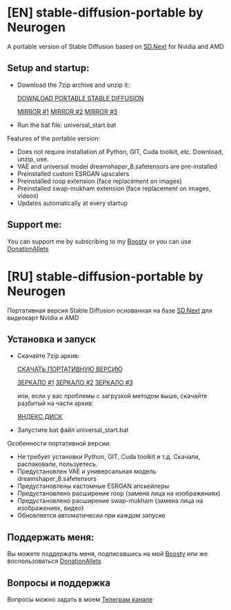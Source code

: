 # [EN] stable-diffusion-portable by Neurogen
A portable version of Stable Diffusion based on [SD.Next](https://github.com/vladmandic/automatic) for Nvidia and AMD

## Setup and startup:

- Download the 7zip archive and unzip it:

  [DOWNLOAD PORTABLE STABLE DIFFUSION](https://dl.neurochat-gpt.ru/s/kxM5J7wPaaq9j7J/download/stable-diffusion-portable%20by%20Neurogen%20v1.0.0.7z)

  [MIRROR #1](https://disk.yandex.ru/d/qIlzSi_i_BSOxA)
  [MIRROR #2](https://mega.nz/file/mMY2xaaT#m79fT1nrJyU0rOXp-q1UlaFtGgTINLZNIddMmbe6Ga4)
  [MIRROR #3](https://drive.google.com/file/d/1o4BhjyIeQc1TQl_ytOFGh_iSgJVmpjjr/view?usp=sharing)

- Run the bat file: universal_start.bat

Features of the portable version:

- Does not require installation of Python, GIT, Cuda toolkit, etc. Download, unzip, use. 
- VAE and universal model dreamshaper_8.safetensors are pre-installed
- Preinstalled custom ESRGAN upscalers
- Preinstalled roop extension (face replacement on images)
- Preinstalled swap-mukham extension (face replacement on images, videos)
- Updates automatically at every startup

## Support me:

You can support me by subscribing to my [Boosty](https://boosty.to/neurogen) or you can use [DonationAllets](https://www.donationalerts.com/r/em1t)

# [RU] stable-diffusion-portable by Neurogen
Портативная версия Stable Diffusion основанная на базе [SD.Next](https://github.com/vladmandic/automatic) для видеокарт Nvidia и AMD

## Установка и запуск

- Скачайте 7zip архив:

  [СКАЧАТЬ ПОРТАТИВНУЮ ВЕРСИЮ](https://dl.neurochat-gpt.ru/s/kxM5J7wPaaq9j7J/download/stable-diffusion-portable%20by%20Neurogen%20v1.0.0.7z)
  
  [ЗЕРКАЛО #1](https://disk.yandex.ru/d/qIlzSi_i_BSOxA)
  [ЗЕРКАЛО #2](https://mega.nz/file/mMY2xaaT#m79fT1nrJyU0rOXp-q1UlaFtGgTINLZNIddMmbe6Ga4)
  [ЗЕРКАЛО #3](https://drive.google.com/file/d/1o4BhjyIeQc1TQl_ytOFGh_iSgJVmpjjr/view?usp=sharing)

  или, если у вас проблемы с загрузкой методом выше, скачайте разбитый на части архив:

  [ЯНДЕКС ДИСК](https://disk.yandex.ru/d/vWUifmiRkpwHzg)
  
- Запустите bat файл universal_start.bat

Особенности портативной версии:

- Не требует установки Python, GIT, Cuda toolkit и т.д. Скачали, распаковали, пользуетесь. 
- Предустановлен VAE и универсальная модель dreamshaper_8.safetensors
- Предустановлены кастомные ESRGAN апскейлеры
- Предустановлено расширение roop (замена лица на изображениях)
- Предустановлено расширение  swap-mukham (замена лица на изображениях, видео)
- Обновляется автоматически при каждом запуске

## Поддержать меня:

Вы можете поддержать меня, подписавшись на мой [Boosty](https://boosty.to/neurogen) или же воспользоваться [DonationAllets](https://www.donationalerts.com/r/em1t)

## Вопросы и поддержка

Вопросы можно задать в моем [Телеграм канале](https://t.me/neurogen_news)
